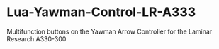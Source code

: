 # Lua-Yawman-Control-LR-A333
Multifunction buttons on the Yawman Arrow Controller for the Laminar Research A330-300
